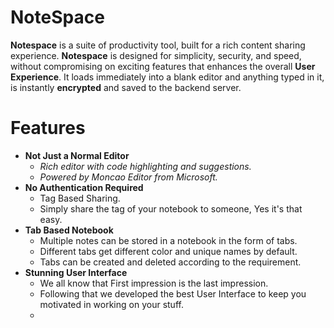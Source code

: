 # NoteSpace

**Notespace** is a suite of productivity tool, built for a rich content sharing experience. **Notespace** is designed for simplicity, security, and speed, without compromising on exciting features that enhances the overall **User Experience**. It loads immediately into a blank editor and anything typed in it, is instantly **encrypted** and saved to the backend server.

# Features
+ **Not Just a Normal Editor**
  - *Rich editor with code highlighting and suggestions.*
  - *Powered by Moncao Editor from Microsoft.*
+ **No Authentication Required**
  - Tag Based Sharing.
  - Simply share the tag of your notebook to someone, Yes it's that easy.
+ **Tab Based Notebook**
  - Multiple notes can be stored in a notebook in the form of tabs.
  - Different tabs get different color and unique names by default.
  - Tabs can be created and deleted according to the requirement.
+ **Stunning User Interface**
  - We all know that First impression is the last impression.
  - Following that we developed the best User Interface to keep you motivated in working on your stuff.   
  - 
